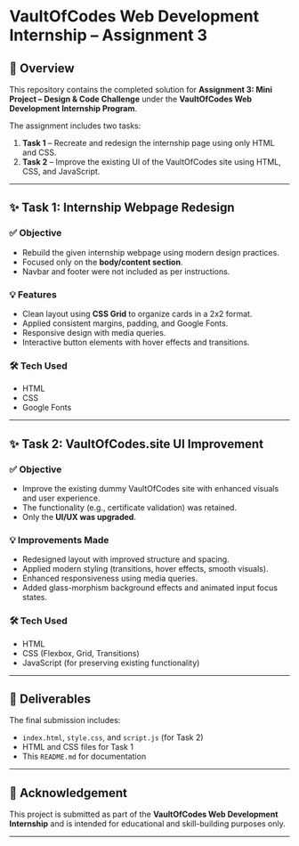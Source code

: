 
# VaultOfCodes Web Development Internship – Assignment 3

## 📌 Overview

This repository contains the completed solution for **Assignment 3: Mini Project – Design & Code Challenge** under the **VaultOfCodes Web Development Internship Program**.

The assignment includes two tasks:

1. **Task 1** – Recreate and redesign the internship page using only HTML and CSS.
2. **Task 2** – Improve the existing UI of the VaultOfCodes site using HTML, CSS, and JavaScript.

---

## ✨ Task 1: Internship Webpage Redesign

### ✅ Objective

- Rebuild the given internship webpage using modern design practices.
- Focused only on the **body/content section**.
- Navbar and footer were not included as per instructions.

### 💡 Features

- Clean layout using **CSS Grid** to organize cards in a 2x2 format.
- Applied consistent margins, padding, and Google Fonts.
- Responsive design with media queries.
- Interactive button elements with hover effects and transitions.

### 🛠 Tech Used

- HTML
- CSS
- Google Fonts

---

## ✨ Task 2: VaultOfCodes.site UI Improvement

### ✅ Objective

- Improve the existing dummy VaultOfCodes site with enhanced visuals and user experience.
- The functionality (e.g., certificate validation) was retained.
- Only the **UI/UX was upgraded**.

### 💡 Improvements Made

- Redesigned layout with improved structure and spacing.
- Applied modern styling (transitions, hover effects, smooth visuals).
- Enhanced responsiveness using media queries.
- Added glass-morphism background effects and animated input focus states.

### 🛠 Tech Used

- HTML
- CSS (Flexbox, Grid, Transitions)
- JavaScript (for preserving existing functionality)

---

## 📂 Deliverables

The final submission includes:

- `index.html`, `style.css`, and `script.js` (for Task 2)
- HTML and CSS files for Task 1
- This `README.md` for documentation


---

## 🙌 Acknowledgement

This project is submitted as part of the **VaultOfCodes Web Development Internship** and is intended for educational and skill-building purposes only.

---

